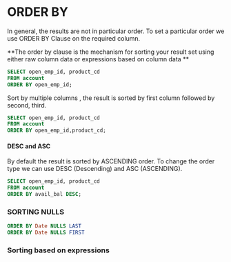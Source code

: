 # ORDER BY

In general, the results are not in particular order. To set a particular order we use ORDER BY Clause on the required column.

**The order by clause is the mechanism for sorting your result set using either raw column data or expressions based on column data **

``` sql
SELECT open_emp_id, product_cd
FROM account
ORDER BY open_emp_id;
```

Sort by multiple columns , the result is sorted by first column followed by second, third.    
``` sql
SELECT open_emp_id, product_cd
FROM account
ORDER BY open_emp_id,product_cd;
```

#### DESC and ASC

By default the result is sorted by ASCENDING order. To change the order type we can use DESC (Descending) and ASC (ASCENDING).   

``` sql
SELECT open_emp_id, product_cd
FROM account
ORDER BY avail_bal DESC;
```
### SORTING NULLS

``` SQL
ORDER BY Date NULLS LAST
ORDER BY Date NULLS FIRST
```

### Sorting based on expressions

